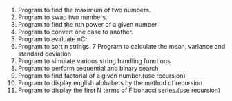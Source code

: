 1. Program to find the maximum of two numbers.
2. Program to swap two numbers.
3. Program to find the nth power of a given number
4. Program to convert one case to another.
5. Program to evaluate nCr.
6. Program to sort n strings.
7 Program to calculate the mean, variance and standard deviation
8. Program to simulate various string handling functions
9. Program to perform sequential and binary search
10. Program to find factorial of a given number.(use recursion)
11. Program to display english alphabets by the method of recursion
12. Program to display the first N terms of Fibonacci series.(use recursion)
